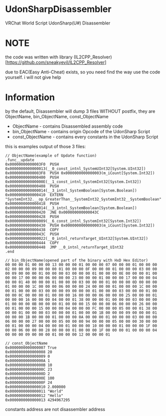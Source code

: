 # UdonSharpDisassembler
VRChat World Script UdonSharp(U#) Disassembler

# NOTE

the code was written with library (IL2CPP_Resolver)[https://github.com/sneakyevil/IL2CPP_Resolver]

due to EAC(Easy Anti-Cheat) exists, so you need find the way use the code yourself. i will not give help

# Information

by the default, Disassembler will dump 3 files WITHOUT postfix, they are ObjectName, bin_ObjectName, const_ObjectName

* ObjectName - contains Disassembled assembly code
* bin_ObjectName - contains origin Opcode of the UdonSharp Script
* const_ObjectName - contains every constants in the UdonSharp Script

this is examples output of those 3 files:

```
// ObjectName(example of Update function)
.func__update
0x00000000000003F0  PUSH 0x0000000000000013(__0_const_intnl_SystemUInt32[System.UInt32])
0x00000000000003F8  PUSH 0x0000000000000003(m_iCount[System.Int32])
0x0000000000000400  PUSH 0x000000000000000E(__1_const_intnl_SystemInt32[System.Int32])
0x0000000000000408  PUSH 0x0000000000000014(__3_intnl_SystemBoolean[System.Boolean])
0x0000000000000410  EXTERN "SystemInt32.__op_GreaterThan__SystemInt32_SystemInt32__SystemBoolean"
0x0000000000000418  PUSH 0x0000000000000014(__3_intnl_SystemBoolean[System.Boolean])
0x0000000000000420  JNE 0x000000000000043C
0x0000000000000428  PUSH 0x0000000000000009(__6_const_intnl_SystemInt32[System.Int32])
0x0000000000000430  PUSH 0x0000000000000003(m_iCount[System.Int32])
0x0000000000000438  COPY
0x000000000000043C  PUSH 0x0000000000000022(__0_intnl_returnTarget_UInt32[System.UInt32])
0x0000000000000444  COPY
0x0000000000000448  JMP __0_intnl_returnTarget_UInt32
.end
```

```
// bin_ObjectName(opened part of the binary with HxD Hex Editor)
00 00 00 01 00 00 00 13 00 00 00 01 00 00 00 07 00 00 00 01 00 00 00 02 00 00 00 09 00 00 00 01 00 00 00 0F 00 00 00 01 00 00 00 03 00 00 00 09 00 00 00 01 00 00 00 03 00 00 00 01 00 00 00 0E 00 00 00 01 00 00 00 17 00 00 00 06 00 00 00 23 00 00 00 01 00 00 00 17 00 00 00 04 00 00 01 40 00 00 00 01 00 00 00 03 00 00 00 01 00 00 00 0D 00 00 00 01 00 00 00 1C 00 00 00 06 00 00 00 24 00 00 00 01 00 00 00 1C 00 00 00 01 00 00 00 03 00 00 00 09 00 00 00 01 00 00 00 03 00 00 00 01 00 00 00 0C 00 00 00 01 00 00 00 16 00 00 00 06 00 00 00 25 00 00 00 01 00 00 00 16 00 00 00 04 00 00 01 38 00 00 00 01 00 00 00 03 00 00 00 01 00 00 00 0B 00 00 00 01 00 00 00 15 00 00 00 06 00 00 00 26 00 00 00 01 00 00 00 15 00 00 00 04 00 00 00 FC 00 00 00 05 00 00 01 38 00 00 00 01 00 00 00 03 00 00 00 01 00 00 00 1B 00 00 00 09 00 00 00 01 00 00 00 1B 00 00 00 01 00 00 00 0A 00 00 00 01 00 00 00 03 00 00 00 06 00 00 00 27 00 00 00 05 00 00 00 94 00 00 00 05 00 00 00 30 00 00 00 01 00 00 00 04 00 00 00 01 00 00 00 10 00 00 00 01 00 00 00 1F 00 00 00 06 00 00 00 28 00 00 00 01 00 00 00 1F 00 00 00 01 00 00 00 04 00 00 00 09 00 00 00 01 00 00 00 12 00 00 00 01
```

```
// const_ObjectName
0x0000000000000007 True
0x0000000000000008 20
0x0000000000000009 0
0x000000000000000A 1
0x000000000000000B 10
0x000000000000000C 23
0x000000000000000D 2
0x000000000000000E 100
0x000000000000000F 24
0x0000000000000010 2.000000
0x0000000000000011 "World"
0x0000000000000012 "Hello"
0x0000000000000013 4294967295
```

constants address are not disassembler address
